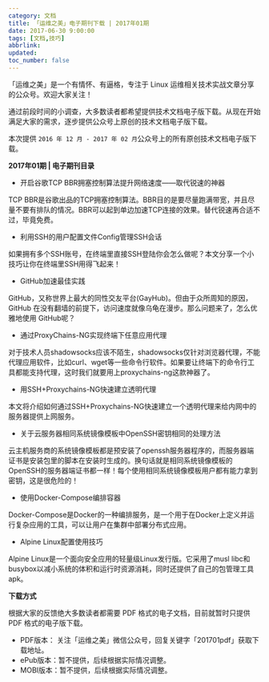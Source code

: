 ```yaml
---
category: 文档
title: 「运维之美」电子期刊下载 | 2017年01期
date: 2017-06-30 9:00:00
tags: [文档,技巧]
abbrlink:
updated:
toc_number: false
---
```


「运维之美」是一个有情怀、有逼格，专注于 Linux 运维相关技术实战文章分享的公众号。欢迎大家关注！

通过前段时间的小调查，大多数读者都希望提供技术文档电子版下载。从现在开始满足大家的需求，逐步提供公众号上原创的技术文档电子版下载。

本次提供 `2016 年 12 月 - 2017 年 02 月`公众号上的所有原创技术文档电子版下载。

**2017年01期 | 电子期刊目录**

- 开启谷歌TCP BBR拥塞控制算法提升网络速度——取代锐速的神器

TCP BBR是谷歌出品的TCP拥塞控制算法。BBR目的是要尽量跑满带宽，并且尽量不要有排队的情况。BBR可以起到单边加速TCP连接的效果。替代锐速再合适不过，毕竟免费。

- 利用SSH的用户配置文件Config管理SSH会话

如果拥有多个SSH账号，在终端里直接SSH登陆你会怎么做呢？本文分享一个小技巧让你在终端里SSH用得飞起来！

<!-- more -->

- GitHub加速最佳实践

GitHub，又称世界上最大的同性交友平台(GayHub)。但由于众所周知的原因，GitHub 在没有翻墙的前提下，访问速度就像乌龟在漫步。那么问题来了，怎么优雅地使用 GitHub呢？

- 通过ProxyChains-NG实现终端下任意应用代理

对于技术人员shadowsocks应该不陌生，shadowsocks仅针对浏览器代理，不能代理应用软件，比如curl、wget等一些命令行软件。如果要让终端下的命令行工具都能支持代理，这时我们就要用上proxychains-ng这款神器了。

- 用SSH+Proxychains-NG快速建立透明代理

本文将介绍如何通过SSH+Proxychains-NG快速建立一个透明代理来给内网中的服务器提供上网服务。

- 关于云服务器相同系统镜像模板中OpenSSH密钥相同的处理方法

云主机服务商的系统镜像模板都是预安装了openssh服务器程序的，而服务器端证书是安装包里的脚本在安装时生成的。换句话就是相同系统镜像模板的OpenSSH的服务器端证书都一样！每个使用相同系统镜像模板用户都有能力拿到密钥，这是很危险的！

- 使用Docker-Compose编排容器

Docker-Compose是Docker的一种编排服务，是一个用于在Docker上定义并运行复杂应用的工具，可以让用户在集群中部署分布式应用。

- Alpine Linux配置使用技巧

Alpine Linux是一个面向安全应用的轻量级Linux发行版。它采用了musl libc和busybox以减小系统的体积和运行时资源消耗，同时还提供了自己的包管理工具apk。

**下载方式**

根据大家的反馈绝大多数读者都需要 PDF 格式的电子文档，目前就暂时只提供 PDF 格式的电子版下载。

- PDF版本： 关注「运维之美」微信公众号，回复关键字「201701pdf」获取下载地址。
- ePub版本：暂不提供，后续根据实际情况调整。
- MOBI版本：暂不提供，后续根据实际情况调整。

